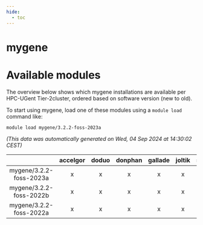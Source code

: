 ```yaml
---
hide:
  - toc
---
```


mygene
======

# Available modules


The overview below shows which mygene installations are available per HPC-UGent Tier-2cluster, ordered based on software version (new to old).

To start using mygene, load one of these modules using a `module load` command like:

```shell
module load mygene/3.2.2-foss-2023a
```

*(This data was automatically generated on Wed, 04 Sep 2024 at 14:30:02 CEST)*  

| |accelgor|doduo|donphan|gallade|joltik|shinx|skitty|
| :---: | :---: | :---: | :---: | :---: | :---: | :---: | :---: |
|mygene/3.2.2-foss-2023a|x|x|x|x|x|x|x|
|mygene/3.2.2-foss-2022b|x|x|x|x|x|-|x|
|mygene/3.2.2-foss-2022a|x|x|x|x|x|-|x|
